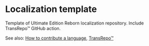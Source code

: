 # Localization template

Template of Ultimate Edition Reborn localization repository. Include TransRepo™ GitHub action.

See also: [How to contribute a language](https://github.com/Jabka666/scpcb-ue-my/wiki/How-to-contribute-a-language), [TransRepo™](https://github.com/Jabka666/scpcb-ue-my/wiki/TransRepo%E2%84%A2)
